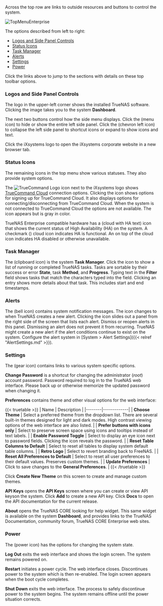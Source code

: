 &NewLine;

Across the top row are links to outside resources and buttons to control the system.

<img src="/images/CORE/Dashboard/TopMenuEnterprise.png" alt="TopMenuEnterprise">

The options described from left to right:

* [Logos and Side Panel Controls](#logos-and-side-panel-controls)
* [Status Icons](#status-icons)
* [Task Manager](#task-manager)
* [Alerts](#alerts) 
* [Settings](#settings)
* [Power](#power)

Click the links above to jump to the sections with details on these top toolbar options.

### Logos and Side Panel Controls

The logo in the upper-left corner shows the installed TrueNAS software.
Clicking the image takes you to the system **Dashboard**.

The next two buttons control how the side menu displays.
Click the <span class="iconify" data-icon="ic:round-menu"></span> (menu icon) to hide or show the entire left side panel.
Click the <span class="iconify" data-icon="ic:baseline-chevron-left"></span> (chevron left icon) to collapse the left side panel to shortcut icons or expand to show icons and text.

Click the iXsystems logo to open the iXsystems corporate website in a new browser tab.

### Status Icons

The remaining icons in the top menu show various statuses. They also provide system options.

The <img src="/favicon/tc-favicon-black-32x32.png" alt="TrueCommand Logo"> icon next to the iXsystems logo shows <a href="https://www.truenas.com/truecommand/">TrueCommand Cloud</a> connection options.
Clicking the icon shows options for signing up for TrueCommand Cloud. It also displays options for connecting/disconnecting from TrueCommand Cloud.
When the system is not connected to TrueCommand Cloud the options are not available. The icon appears but is gray in color.

TrueNAS Enterprise compatible hardware has a <span class="iconify" data-icon="ic:baseline-cloud"></span> (cloud with HA text) icon that shows the current status of High Availability (HA) on the system.
A checkmark (<span class="iconify" data-icon="ic:sharp-cloud-done"></span>) cloud icon indicates HA is functional.
An <span class="iconify" data-icon="bi:x"></span> on top of the cloud icon indicates HA disabled or otherwise unavailable.

### Task Manager

The <span class="iconify" data-icon="ic:baseline-assignment"></span> (clipboard icon) is the system **Task Manager**.
Click the icon to show a list of running or completed TrueNAS tasks.
Tasks are sortable by their success or error **State**, task **Method**, and **Progress**.
Typing text in the <span class="iconify" data-icon="fa:search"></span> **Filter** field shows tasks that match the characters typed into the field.
Clicking an entry shows more details about that task. This includes start and end timestamps.

### Alerts

The <span class="iconify" data-icon="clarity:bell-solid"></span> (bell icon) contains system notification messages.
The icon changes to <span class="iconify" data-icon="clarity:bell-solid-badged"></span> when TrueNAS creates a new alert.
Clicking the icon slides out a panel from the right side of the screen that lists each alert.
Dismiss or reopen alerts in this panel.
Dismissing an alert does not prevent it from recurring. TrueNAS might create a new alert if the alert conditions continue to exist on the system.
Configure the alert system in [System > Alert Settings]({{< relref "AlertSettings.md" >}}).

### Settings

The <span class="iconify" data-icon="fa6-solid:gear"></span> (gear icon) contains links to various system specific options.

<span class="iconify" data-icon="ic:baseline-dialpad"></span> **Change Password** is a shortcut for changing the administrator (*root*) account password.
Password required to log in to the TrueNAS web interface.
Please back up or otherwise memorize the updated password when changing it.

<span class="iconify" data-icon="ic:outline-settings-applications"></span> **Preferences** contains theme and other visual options for the web interface:

{{< truetable >}}
| Name | Description |
|--------|-------------|
| **Choose Theme** | Select a preferred theme from the dropdown list. There are several built-in themes designed for light and dark modes. High contrast viewing options of the web interface are also listed. |
| **Prefer buttons with icons only** | Select to preserve screen space using icons and tooltips instead of text labels. |
| **Enable Password Toggle** | Select to display an eye icon next to password fields. Clicking the icon reveals the password. |
| **Reset Table Columns to Default** | Select to reset all tables to display system default table columns. |
| **Retro Logo** | Select to revert branding back to FreeNAS. |
| **Reset All Preferences to Default** | Select to reset all user preferences to their default values. Preserves custom themes. |
| **Update Preferences** | Click to save changes to the **General Preferences**. |
{{< /truetable >}}

Click **Create New Theme** on this screen to create and manage custom themes.

<span class="iconify" data-icon="ic:baseline-computer"></span> **API Keys** opens the **API Keys** screen where you can create or view API keyson the system. Click **Add** to create a new API key. Click **Docs** to open the API documentation for the current release.

<span class="iconify" data-icon="mdi:information-outline"></span> **About** opens the TrueNAS CORE looking for help widget. This same widget is available on the system **Dashboard**, and provides links to the TrueNAS Documentation, community forum, TrueNAS CORE Enterprise web sites.

### Power

The <span class="iconify" data-icon="clarity:bell-solid"></span> (power icon) has the options for changing the system state.

<span class="iconify" data-icon="ic:round-exit-to-app"></span> **Log Out** exits the web interface and shows the login screen.
The system remains powered on.

<span class="iconify" data-icon="ic:baseline-replay"></span> **Restart** initiates a power cycle.
The web interface closes. Discontinues power to the system which is then re-enabled.
The login screen appears when the boot cycle completes.

<span class="iconify" data-icon="ic:baseline-power-settings-new"></span> **Shut Down** exits the web interface. The process to safely discontinue power to the system begins.
The system remains offline until the power situation corrects.
